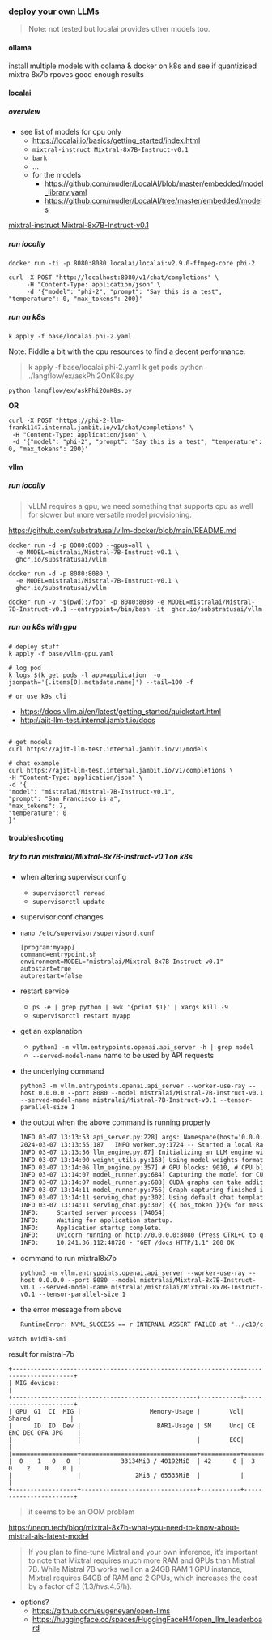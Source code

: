 ### deploy your own LLMs

> Note: not tested but localai provides other models too.


#### ollama

install multiple models with oolama & docker on k8s and see if quantizised mixtra 8x7b rpoves good enough results

#### localai

##### overview

- see list of models for cpu only
  - https://localai.io/basics/getting_started/index.html
  - `mixtral-instruct Mixtral-8x7B-Instruct-v0.1`
  - `bark`
  - ...
  - for the models
    - https://github.com/mudler/LocalAI/blob/master/embedded/model_library.yaml
    - https://github.com/mudler/LocalAI/tree/master/embedded/models

[ mixtral-instruct Mixtral-8x7B-Instruct-v0.1](https://itnext.io/k8sgpt-localai-unlock-kubernetes-superpowers-for-free-584790de9b65)

##### run locally

```
docker run -ti -p 8080:8080 localai/localai:v2.9.0-ffmpeg-core phi-2
```

```
curl -X POST "http://localhost:8080/v1/chat/completions" \
     -H "Content-Type: application/json" \
     -d '{"model": "phi-2", "prompt": "Say this is a test", "temperature": 0, "max_tokens": 200}'
```

##### run on k8s

`k apply -f base/localai.phi-2.yaml `

Note: Fiddle a bit with the cpu resources to find a decent performance.

> k apply -f base/localai.phi-2.yaml
> k get pods
> python ./langflow/ex/askPhi2OnK8s.py

`python langflow/ex/askPhi2OnK8s.py`

**OR**

```
curl -X POST "https://phi-2-llm-frank1147.internal.jambit.io/v1/chat/completions" \
 -H "Content-Type: application/json" \
 -d '{"model": "phi-2", "prompt": "Say this is a test", "temperature": 0, "max_tokens": 200}'

```

#### vllm

##### run locally

> vLLM requires a gpu, we need something that supports cpu as well for slower but more versatile model provisioning.

https://github.com/substratusai/vllm-docker/blob/main/README.md

```
docker run -d -p 8080:8080 --gpus=all \
  -e MODEL=mistralai/Mistral-7B-Instruct-v0.1 \
  ghcr.io/substratusai/vllm

docker run -d -p 8080:8080 \
  -e MODEL=mistralai/Mistral-7B-Instruct-v0.1 \
  ghcr.io/substratusai/vllm

docker run -v "$(pwd):/foo" -p 8080:8080 -e MODEL=mistralai/Mistral-7B-Instruct-v0.1 --entrypoint=/bin/bash -it  ghcr.io/substratusai/vllm

```

##### run on k8s with gpu

```
# deploy stuff
k apply -f base/vllm-gpu.yaml

# log pod
k logs $(k get pods -l app=application  -o jsonpath='{.items[0].metadata.name}') --tail=100 -f

# or use k9s cli

```

- https://docs.vllm.ai/en/latest/getting_started/quickstart.html
- http://ajit-llm-test.internal.jambit.io/docs
```

# get models
curl https://ajit-llm-test.internal.jambit.io/v1/models

# chat example
curl https://ajit-llm-test.internal.jambit.io/v1/completions \
-H "Content-Type: application/json" \
-d '{
"model": "mistralai/Mistral-7B-Instruct-v0.1",
"prompt": "San Francisco is a",
"max_tokens": 7,
"temperature": 0
}'

```

#### troubleshooting


##### try to run mistralai/Mixtral-8x7B-Instruct-v0.1 on k8s

- when altering supervisor.config
  - `supervisorctl reread`
  - `supervisorctl update`

- supervisor.conf changes
- `nano /etc/supervisor/supervisord.conf`
  ```
  [program:myapp]
  command=entrypoint.sh
  environment=MODEL="mistralai/Mixtral-8x7B-Instruct-v0.1"
  autostart=true
  autorestart=false
  ```


- restart service 
  - `ps -e | grep python | awk '{print $1}' | xargs kill -9`
  - `supervisorctl restart myapp`

- get an explanation
  - `python3 -m vllm.entrypoints.openai.api_server -h | grep model`
  - `--served-model-name` name to be used by API requests

- the underlying command
  ```
  python3 -m vllm.entrypoints.openai.api_server --worker-use-ray --host 0.0.0.0 --port 8080 --model mistralai/Mistral-7B-Instruct-v0.1 --served-model-name mistralai/Mistral-7B-Instruct-v0.1 --tensor-parallel-size 1
  ```
- the output when the above command is running properly
  ```txt
  INFO 03-07 13:13:53 api_server.py:228] args: Namespace(host='0.0.0.0', port=8080, allow_credentials=False, allowed_origins=['*'], allowed_methods=['*'], allowed_headers=['*'], api_key=None, served_model_name='mistralai/Mistral-7B-Instruct-v0.1', lora_modules=None, chat_template=None, response_role='assistant', ssl_keyfile=None, ssl_certfile=None, root_path=None, middleware=[], model='mistralai/Mistral-7B-Instruct-v0.1', tokenizer=None, revision=None, code_revision=None, tokenizer_revision=None, tokenizer_mode='auto', trust_remote_code=False, download_dir=None, load_format='auto', dtype='auto', kv_cache_dtype='auto', max_model_len=None, worker_use_ray=True, pipeline_parallel_size=1, tensor_parallel_size=1, max_parallel_loading_workers=None, block_size=16, seed=0, swap_space=4, gpu_memory_utilization=0.9, max_num_batched_tokens=None, max_num_seqs=256, max_paddings=256, disable_log_stats=False, quantization=None, enforce_eager=False, max_context_len_to_capture=8192, disable_custom_all_reduce=False, enable_lora=False, max_loras=1, max_lora_rank=16, lora_extra_vocab_size=256, lora_dtype='auto', max_cpu_loras=None, device='auto', engine_use_ray=False, disable_log_requests=False, max_log_len=None)
  2024-03-07 13:13:55,187	INFO worker.py:1724 -- Started a local Ray instance.
  INFO 03-07 13:13:56 llm_engine.py:87] Initializing an LLM engine with config: model='mistralai/Mistral-7B-Instruct-v0.1', tokenizer='mistralai/Mistral-7B-Instruct-v0.1', tokenizer_mode=auto, revision=None, tokenizer_revision=None, trust_remote_code=False, dtype=torch.bfloat16, max_seq_len=32768, download_dir=None, load_format=auto, tensor_parallel_size=1, disable_custom_all_reduce=False, quantization=None, enforce_eager=False, kv_cache_dtype=auto, device_config=cuda, seed=0)
  INFO 03-07 13:14:00 weight_utils.py:163] Using model weights format ['*.safetensors']
  INFO 03-07 13:14:06 llm_engine.py:357] # GPU blocks: 9010, # CPU blocks: 2048
  INFO 03-07 13:14:07 model_runner.py:684] Capturing the model for CUDA graphs. This may lead to unexpected consequences if the model is not static. To run the model in eager mode, set 'enforce_eager=True' or use '--enforce-eager' in the CLI.
  INFO 03-07 13:14:07 model_runner.py:688] CUDA graphs can take additional 1~3 GiB memory per GPU. If you are running out of memory, consider decreasing `gpu_memory_utilization` or enforcing eager mode. You can also reduce the `max_num_seqs` as needed to decrease memory usage.
  INFO 03-07 13:14:11 model_runner.py:756] Graph capturing finished in 4 secs.
  INFO 03-07 13:14:11 serving_chat.py:302] Using default chat template:
  INFO 03-07 13:14:11 serving_chat.py:302] {{ bos_token }}{% for message in messages %}{% if (message['role'] == 'user') != (loop.index0 % 2 == 0) %}{{ raise_exception('Conversation roles must alternate user/assistant/user/assistant/...') }}{% endif %}{% if message['role'] == 'user' %}{{ '[INST] ' + message['content'] + ' [/INST]' }}{% elif message['role'] == 'assistant' %}{{ message['content'] + eos_token + ' ' }}{% else %}{{ raise_exception('Only user and assistant roles are supported!') }}{% endif %}{% endfor %}
  INFO:     Started server process [74054]
  INFO:     Waiting for application startup.
  INFO:     Application startup complete.
  INFO:     Uvicorn running on http://0.0.0.0:8080 (Press CTRL+C to quit)
  INFO:     10.241.36.112:48720 - "GET /docs HTTP/1.1" 200 OK
  ```

- command to run mixtral8x7b
  ```
  python3 -m vllm.entrypoints.openai.api_server --worker-use-ray --host 0.0.0.0 --port 8080 --model mistralai/Mixtral-8x7B-Instruct-v0.1 --served-model-name mistralai/mistralai/Mixtral-8x7B-Instruct-v0.1 --tensor-parallel-size 1
  ```
- the error message from above
  ```txt
  RuntimeError: NVML_SUCCESS == r INTERNAL ASSERT FAILED at "../c10/cuda/CUDACachingAllocator.cpp":1154, please report a bug to PyTorch. 
  ```

`watch nvidia-smi`

result for mistral-7b
```
+---------------------------------------------------------------------------------------+
| MIG devices:                                                                          |
+------------------+--------------------------------+-----------+-----------------------+
| GPU  GI  CI  MIG |                   Memory-Usage |        Vol|      Shared           |
|      ID  ID  Dev |                     BAR1-Usage | SM     Unc| CE ENC DEC OFA JPG    |
|                  |                                |        ECC|                       |
|==================+================================+===========+=======================|
|  0    1   0   0  |           33134MiB / 40192MiB  | 42      0 |  3   0    2    0    0 |
|                  |               2MiB / 65535MiB  |           |                       |
+------------------+--------------------------------+-----------+-----------------------+

```


> it seems to be an OOM problem

https://neon.tech/blog/mixtral-8x7b-what-you-need-to-know-about-mistral-ais-latest-model

> If you plan to fine-tune Mixtral and your own inference, it’s important to note that Mixtral requires much more RAM and GPUs than Mistral 7B. While Mistral 7B works well on a 24GB RAM 1 GPU instance, Mixtral requires 64GB of RAM and 2 GPUs, which increases the cost by a factor of 3 (1.3$/h vs. 4.5$/h).

- options?
  - https://github.com/eugeneyan/open-llms
  - https://huggingface.co/spaces/HuggingFaceH4/open_llm_leaderboard